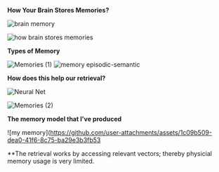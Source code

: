 **How Your Brain Stores Memories?**

![brain memory](https://github.com/user-attachments/assets/0bd8de31-5cc8-4440-bf43-d5cde8c70196)

![how brain stores memories](https://github.com/user-attachments/assets/4eafe237-f806-4c59-a3f8-cb34c8c41d94)

**Types of Memory**

![Memories (1)](https://github.com/user-attachments/assets/c0eb332c-c1c3-4c68-901f-4142093dc26b)
![memory episodic-semantic](https://github.com/user-attachments/assets/3366b96f-d046-420a-9317-c40137da24c6)

**How does this help our retrieval?**

![Neural Net](https://github.com/user-attachments/assets/254ec6fc-c94d-479b-9330-1f961a046862)

![Memories (2)](https://github.com/user-attachments/assets/c7704ceb-898b-464a-a226-3b11649899cc)

**The memory model that I've produced**

![my memory](https://github.com/user-attachments/assets/1c09b509-dea0-41f6-8c75-ba29e3b3fb53

**The retrieval works by accessing relevant vectors; thereby physicial memory usage is very limited.
